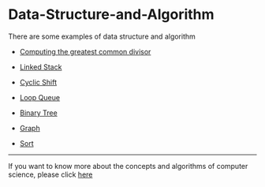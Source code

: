 # Data-Structure-and-Algorithm

There are some examples of data structure and algorithm

* [Computing the greatest common divisor](https://github.com/xz1996/Data-Structure-and-Algorithm/tree/master/GCD)

* [Linked Stack](https://github.com/xz1996/Data-Structure-and-Algorithm/tree/master/Stack)

* [Cyclic Shift](https://github.com/xz1996/Data-Structure-and-Algorithm/tree/master/CyclicShift)

* [Loop Queue](https://github.com/xz1996/Data-Structure-and-Algorithm/tree/master/LoopQueue)

* [Binary Tree](https://github.com/xz1996/Data-Structure-and-Algorithm/tree/master/BinaryTree)

* [Graph](https://github.com/xz1996/Data-Structure-and-Algorithm/tree/master/Graph)
  
* [Sort](https://github.com/xz1996/Data-Structure-and-Algorithm/tree/master/Sort)

---

If you want to know more about the concepts and algorithms of computer science, please click [here](https://www.studytonight.com/)
